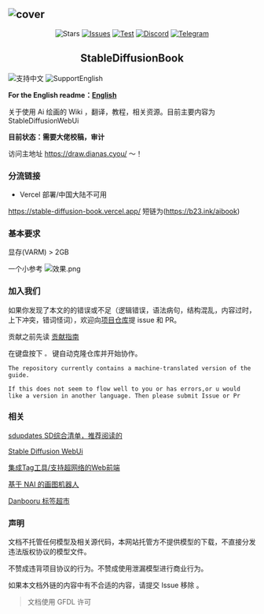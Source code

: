 ![cover](https://raw.githubusercontent.com/sudoskys/StableDiffusionBook/main/cover_main.png)
------------------------------------

<p align="center">
  <img src="https://img.shields.io/github/stars/sudoskys/StableDiffusionBook.svg" alt="Stars">
  <a href="https://github.com/sudoskys/StableDiffusionBook/issues"><img src="https://img.shields.io/github/issues/sudoskys/StableDiffusionBook" alt="Issues"></a>
  <a href="https://github.com/sudoskys/StableDiffusionBook/actions/workflows/ci.yml"><img src="https://github.com/sudoskys/StableDiffusionBook/actions/workflows/ci.yml/badge.svg" alt="Test"></a>
  <a href="https://discord.gg/vhsArSSA6K"><img src="https://img.shields.io/discord/1033769426216046622?color=blue&label=Discord-Ai%E7%BB%98%E7%94%BB%E4%B8%AD%E6%96%87%E7%BB%84" alt="Discord"></a>
  <a href="https://t.me/StableDiffusion_CN"><img src="https://img.shields.io/badge/Telegram-Group-blue" alt="Telegram"></a>
</p>
<p align="center">
</p>


<h2 align="center">StableDiffusionBook</h2>

<img src="https://img.shields.io/badge/Lang-ZH-red" alt="支持中文"> <img src="https://img.shields.io/badge/Lang-EN-blue" alt="SupportEnglish">

**For the English readme：[English](https://github.com/sudoskys/StableDiffusionBook/blob/main/README_EN.md)**


关于使用 Ai 绘画的 Wiki ，翻译，教程，相关资源。目前主要内容为 StableDiffusionWebUi

**目前状态：需要大佬校稿，审计**

访问主地址 https://draw.dianas.cyou/ ～！


### 分流链接

- Vercel 部署/中国大陆不可用

https://stable-diffusion-book.vercel.app/  短链为(https://b23.ink/aibook)


### 基本要求

显存(VARM) > 2GB

一个小参考
![效果.png](https://s1.ax1x.com/2022/10/10/xtdNNR.png)


### 加入我们

如果你发现了本文的的错误或不足（逻辑错误，语法病句，结构混乱，内容过时，上下冲突，错词怪词），欢迎向[项目仓库](https://github.com/sudoskys/StableDiffusionBook/)提 issue 和 PR。

贡献之前先读 [贡献指南](https://github.com/sudoskys/StableDiffusionBook/blob/main/docs/contributing.md)

在键盘按下 `。` 键自动克隆仓库并开始协作。
```
The repository currently contains a machine-translated version of the guide.

If this does not seem to flow well to you or has errors,or u would like a version in another language. Then please submit Issue or Pr
```
### 相关

[sdupdates SD综合清单，推荐阅读的](https://github.com/questianon/sdupdates)

[Stable Diffusion WebUi](https://github.com/AUTOMATIC1111/stable-diffusion-webui)

[集成Tag工具/支持超网络的Web前端](https://git.hudaye.work/MiuliKain/Kamiya-OpenUI)

[基于 NAI 的画图机器人](https://github.com/koishijs/novelai-bot#token)

[Danbooru 标签超市](https://github.com/wfjsw/danbooru-diffusion-prompt-builder)


### 声明

文档不托管任何模型及相关源代码，本网站托管方不提供模型的下载，不直接分发违法版权协议的模型文件。

不赞成违背项目协议的行为。不赞成使用泄漏模型进行商业行为。

如果本文档外链的内容中有不合适的内容，请提交 Issue 移除 。

>文档使用 GFDL 许可
